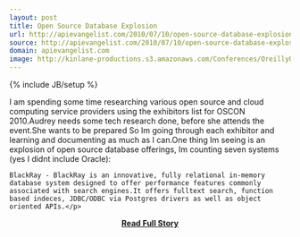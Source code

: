 ```yaml
---
layout: post
title: Open Source Database Explosion
url: http://apievangelist.com/2010/07/10/open-source-database-explosion/
source: http://apievangelist.com/2010/07/10/open-source-database-explosion/
domain: apievangelist.com
image: http://kinlane-productions.s3.amazonaws.com/Conferences/OreillyOscon.PNG
---
```

{% include JB/setup %}<p>I am spending some time researching various open source and cloud computing service providers using the exhibitors list for OSCON 2010.Audrey needs some tech research done, before she attends the event.She wants to be prepared So Im going through each exhibitor and learning and documenting as much as I can.One thing Im seeing is an explosion of open source database offerings, Im counting seven systems (yes I didnt include Oracle):

	BlackRay - BlackRay is an innovative, fully relational in-memory database system designed to offer performance features commonly associated with search engines.It offers fulltext search, function based indeces, JDBC/ODBC via Postgres drivers as well as object oriented APIs.</p>
<center><p><a href="http://apievangelist.com/2010/07/10/open-source-database-explosion/" style='padding:25px; font-sze:18px; font-weight: bold;'>Read Full Story</a></p></center>
